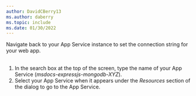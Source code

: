 ```yaml
---
author: DavidCBerry13
ms.author: daberry
ms.topic: include
ms.date: 01/30/2022
---
```

Navigate back to your App Service instance to set the connection string for your web app.<br>
<br>
1. In the search box at the top of the screen, type the name of your App Service (*msdocs-expressjs-mongodb-XYZ*).
1. Select your App Service when it appears under the *Resources* section of the dialog to go to the App Service.